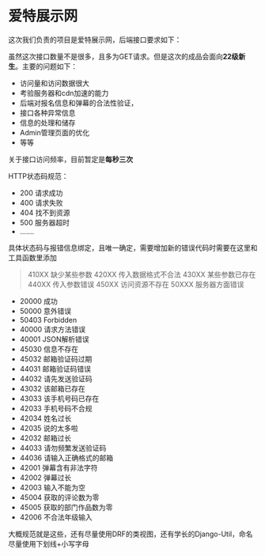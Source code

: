 # 爱特展示网

这次我们负责的项目是爱特展示网，后端接口要求如下：

虽然这次接口数量不是很多，且多为GET请求。但是这次的成品会面向**22级新生**。主要的问题如下：
- 访问量和访问数据很大
- 考验服务器和cdn加速的能力
- 后端对报名信息和弹幕的合法性验证，
- 接口各种异常信息
- 信息的处理和储存
- Admin管理页面的优化
- 等等

关于接口访问频率，目前暂定是**每秒三次**

HTTP状态码规范：
- 200 请求成功
- 400 请求失败
- 404 找不到资源
- 500 服务器超时
- .......

具体状态码与报错信息绑定，且唯一确定，需要增加新的错误代码时需要在这里和工具函数里添加
> 410XX  缺少某些参数
> 420XX  传入数据格式不合法
> 430XX  某些参数已存在
> 440XX  传入参数错误
> 450XX  访问资源不存在
> 50XXX 服务器方面错误
- 20000  成功
- 50000  意外错误
- 50403  Forbidden
- 40000  请求方法错误
- 40001 JSON解析错误
- 45030 信息不存在
- 45032  邮箱验证码过期
- 44031  邮箱验证码错误
- 44032  请先发送验证码
- 43032  该邮箱已存在
- 43033  该手机号码已存在
- 42033  手机号码不合规
- 42034  姓名过长
- 42035  说的太多啦
- 42032  邮箱过长
- 44033  请勿频繁发送验证码
- 44036  请输入正确格式的邮箱
- 42001  弹幕含有非法字符
- 42002  弹幕过长
- 42003  输入不能为空
- 45004  获取的评论数为零
- 45005  获取的部门作品数为零
- 42006  不合法年级输入

大概规范就是这些，还有尽量使用DRF的类视图，还有学长的Django-Util，命名尽量使用下划线+小写字母
